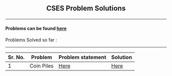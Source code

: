 ## <p align = 'center'>CSES Problem Solutions</p>

---

#### Problems can be found [here](https://cses.fi/problemset/)

Problems Solved so far :

---

| Sr. No. | Problem | Problem statement | Solution |
| --- | --- | --- | --- |
| 1 | Coin Piles | [Here]() | [Here]() |
